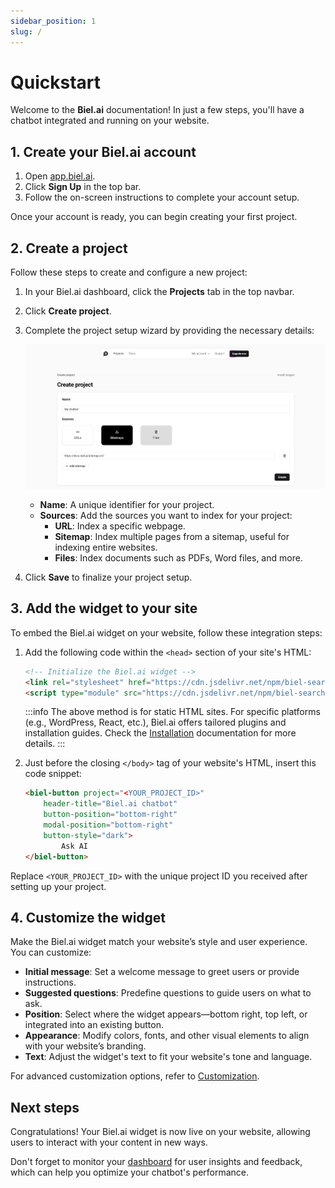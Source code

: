 ```yaml
---
sidebar_position: 1
slug: /
---
```


# Quickstart

Welcome to the **Biel.ai** documentation! In just a few steps, you'll have a chatbot integrated and running on your website.

## 1. Create your Biel.ai account

1. Open [app.biel.ai](https://app.biel.ai).
2. Click **Sign Up** in the top bar.
3. Follow the on-screen instructions to complete your account setup.

Once your account is ready, you can begin creating your first project.

## 2. Create a project

Follow these steps to create and configure a new project:

1. In your Biel.ai dashboard, click the **Projects** tab in the top navbar.
2. Click **Create project**.
3. Complete the project setup wizard by providing the necessary details:

    ![Create project](./images/create-project.png)

    * **Name**: A unique identifier for your project.
    * **Sources**: Add the sources you want to index for your project:
        * **URL**: Index a specific webpage.
        * **Sitemap**: Index multiple pages from a sitemap, useful for indexing entire websites.
        * **Files**: Index documents such as PDFs, Word files, and more.

4. Click **Save** to finalize your project setup.

## 3. Add the widget to your site

To embed the Biel.ai widget on your website, follow these integration steps:

1. Add the following code within the `<head>` section of your site's HTML:

    ```html
    <!-- Initialize the Biel.ai widget -->
    <link rel="stylesheet" href="https://cdn.jsdelivr.net/npm/biel-search/dist/biel-search/biel-search.css">
    <script type="module" src="https://cdn.jsdelivr.net/npm/biel-search/dist/biel-search/biel-search.esm.js"></script>
    ```

    :::info
    The above method is for static HTML sites. For specific platforms (e.g., WordPress, React, etc.), Biel.ai offers tailored plugins and installation guides. Check the [Installation](/category/installation) documentation for more details.
    :::

2. Just before the closing `</body>` tag of your website's HTML, insert this code snippet:

    ```html
    <biel-button project="<YOUR_PROJECT_ID>" 
        header-title="Biel.ai chatbot"
        button-position="bottom-right"
        modal-position="bottom-right"
        button-style="dark">
            Ask AI
    </biel-button>
    ```

Replace `<YOUR_PROJECT_ID>` with the unique project ID you received after setting up your project.

## 4. Customize the widget

Make the Biel.ai widget match your website’s style and user experience. You can customize:

* **Initial message**: Set a welcome message to greet users or provide instructions.
* **Suggested questions**: Predefine questions to guide users on what to ask.
* **Position**: Select where the widget appears—bottom right, top left, or integrated into an existing button.
* **Appearance**: Modify colors, fonts, and other visual elements to align with your website’s branding.
* **Text**: Adjust the widget's text to fit your website's tone and language.

For advanced customization options, refer to [Customization](/category/customization).

## Next steps

Congratulations! Your Biel.ai widget is now live on your website, allowing users to interact with your content in new ways.

Don't forget to monitor your [dashboard](https://apps.biel-search.com) for user insights and feedback, which can help you optimize your chatbot's performance.
